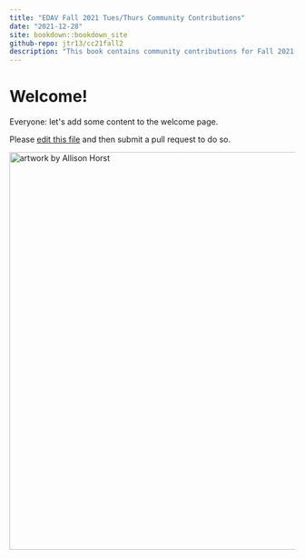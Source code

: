 ```yaml
---
title: "EDAV Fall 2021 Tues/Thurs Community Contributions"
date: "2021-12-28"
site: bookdown::bookdown_site
github-repo: jtr13/cc21fall2
description: "This book contains community contributions for Fall 2021 EDAV Tues/Thurs class at Columbia University."
---
```


# Welcome!

Everyone: let's add some content to the welcome page.

Please [edit this file](https://github.com/jtr13/cc21fall2/edit/main/index.Rmd) and then submit a pull request to do so.

<img alt="artwork by Allison Horst" src="tuesthurs.jpeg" width="700"></img>
